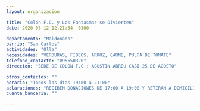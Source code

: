 ```yaml
---
layout: organizacion

title: "Colón F.C. y Los Fantasmas se Divierten"
date: 2020-05-12 12:21:54 -0300

departamento: "Maldonado"
barrio: "San Carlos"
actividades: "Olla"
necesidades: "VERDURAS, FIDEOS, ARROZ, CARNE, PULPA DE TOMATE"
telefono_contacto: "095550320"
direccion: "SEDE DE COLON F.C.: AGUSTIN ABREU CASI 25 DE AGOSTO"

otros_contactos: ""
horario: "Todos los días 19:00 a 21:00"
aclaraciones: "RECIBEN DONACIONES DE 17:00 A 19:00 Y RETIRAN A DOMICILIO"
cuenta_bancaria: ""

---
```

